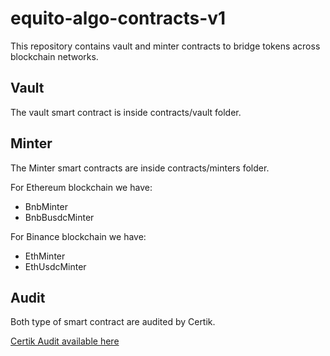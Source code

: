 # equito-algo-contracts-v1

This repository contains vault and minter contracts to bridge tokens across blockchain networks.

## Vault

The vault smart contract is inside contracts/vault folder.

## Minter

The Minter smart contracts are inside contracts/minters folder.

For Ethereum blockchain we have:
- BnbMinter
- BnbBusdcMinter

For Binance blockchain we have:
- EthMinter
- EthUsdcMinter
## Audit

Both type of smart contract are audited by Certik.

[Certik Audit available here](./audit/REP-final-20221216T155748Z.pdf)

